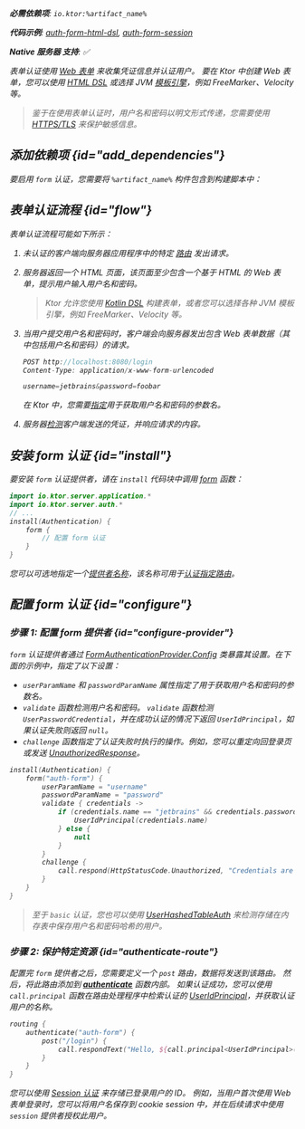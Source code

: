 [//]: # (title: Ktor 服务器中的表单认证)

<show-structure for="chapter" depth="2"/>

<var name="artifact_name" value="ktor-server-auth"/>

<tldr>
<p>
<b>必需依赖项</b>: <code>io.ktor:%artifact_name%</code>
</p>
<p>
<b>代码示例</b>:
<a href="https://github.com/ktorio/ktor-documentation/tree/%ktor_version%/codeSnippets/snippets/auth-form-html-dsl">auth-form-html-dsl</a>,
<a href="https://github.com/ktorio/ktor-documentation/tree/%ktor_version%/codeSnippets/snippets/auth-form-session">auth-form-session</a>
</p>
<p>
    <b><Links href="/ktor/server-native" summary="Ktor 支持 Kotlin/Native，并允许您在没有额外运行时或虚拟机的情况下运行服务器。">Native 服务器</Links> 支持</b>: ✅
</p>
</tldr>

表单认证使用 [Web 表单](https://developer.mozilla.org/en-US/docs/Learn/Forms) 来收集凭证信息并认证用户。
要在 Ktor 中创建 Web 表单，您可以使用 [HTML DSL](server-html-dsl.md#html_response) 或选择 JVM [模板引擎](server-templating.md)，例如 FreeMarker、Velocity 等。

> 鉴于在使用表单认证时，用户名和密码以明文形式传递，您需要使用 [HTTPS/TLS](server-ssl.md) 来保护敏感信息。

## 添加依赖项 {id="add_dependencies"}
要启用 `form` 认证，您需要将 `%artifact_name%` 构件包含到构建脚本中：

<Tabs group="languages">
    <TabItem title="Gradle (Kotlin)" group-key="kotlin">
        <code-block lang="Kotlin" code="            implementation(&quot;io.ktor:%artifact_name%:$ktor_version&quot;)"/>
    </TabItem>
    <TabItem title="Gradle (Groovy)" group-key="groovy">
        <code-block lang="Groovy" code="            implementation &quot;io.ktor:%artifact_name%:$ktor_version&quot;"/>
    </TabItem>
    <TabItem title="Maven" group-key="maven">
        <code-block lang="XML" code="            &lt;dependency&gt;&#10;                &lt;groupId&gt;io.ktor&lt;/groupId&gt;&#10;                &lt;artifactId&gt;%artifact_name%-jvm&lt;/artifactId&gt;&#10;                &lt;version&gt;${ktor_version}&lt;/version&gt;&#10;            &lt;/dependency&gt;"/>
    </TabItem>
</Tabs>

## 表单认证流程 {id="flow"}

表单认证流程可能如下所示：

1.  未认证的客户端向服务器应用程序中的特定 [路由](server-routing.md) 发出请求。
2.  服务器返回一个 HTML 页面，该页面至少包含一个基于 HTML 的 Web 表单，提示用户输入用户名和密码。
    > Ktor 允许您使用 [Kotlin DSL](server-html-dsl.md) 构建表单，或者您可以选择各种 JVM 模板引擎，例如 FreeMarker、Velocity 等。
3.  当用户提交用户名和密码时，客户端会向服务器发出包含 Web 表单数据（其中包括用户名和密码）的请求。

    ```kotlin
    POST http://localhost:8080/login
    Content-Type: application/x-www-form-urlencoded
    
    username=jetbrains&password=foobar
    
    ```

    在 Ktor 中，您需要[指定](#configure-provider)用于获取用户名和密码的参数名。

4.  服务器[检测](#configure-provider)客户端发送的凭证，并响应请求的内容。

## 安装 form 认证 {id="install"}
要安装 `form` 认证提供者，请在 `install` 代码块中调用 [form](https://api.ktor.io/ktor-server/ktor-server-plugins/ktor-server-auth/io.ktor.server.auth/form.html) 函数：

```kotlin
import io.ktor.server.application.*
import io.ktor.server.auth.*
// ...
install(Authentication) {
    form {
        // 配置 form 认证
    }
}
```

您可以可选地指定一个[提供者名称](server-auth.md#provider-name)，该名称可用于[认证指定路由](#authenticate-route)。

## 配置 form 认证 {id="configure"}

### 步骤 1: 配置 form 提供者 {id="configure-provider"}
`form` 认证提供者通过 [FormAuthenticationProvider.Config](https://api.ktor.io/ktor-server/ktor-server-plugins/ktor-server-auth/io.ktor.server.auth/-form-authentication-provider/-config/index.html) 类暴露其设置。在下面的示例中，指定了以下设置：
*   `userParamName` 和 `passwordParamName` 属性指定了用于获取用户名和密码的参数名。
*   `validate` 函数检测用户名和密码。
    `validate` 函数检测 `UserPasswordCredential`，并在成功认证的情况下返回 `UserIdPrincipal`，如果认证失败则返回 `null`。
*   `challenge` 函数指定了认证失败时执行的操作。例如，您可以重定向回登录页或发送 [UnauthorizedResponse](https://api.ktor.io/ktor-server/ktor-server-plugins/ktor-server-auth/io.ktor.server.auth/-unauthorized-response/index.html)。

```kotlin
install(Authentication) {
    form("auth-form") {
        userParamName = "username"
        passwordParamName = "password"
        validate { credentials ->
            if (credentials.name == "jetbrains" && credentials.password == "foobar") {
                UserIdPrincipal(credentials.name)
            } else {
                null
            }
        }
        challenge {
            call.respond(HttpStatusCode.Unauthorized, "Credentials are not valid")
        }
    }
}
```

> 至于 `basic` 认证，您也可以使用 [UserHashedTableAuth](server-basic-auth.md#validate-user-hash) 来检测存储在内存表中保存用户名和密码哈希的用户。

### 步骤 2: 保护特定资源 {id="authenticate-route"}

配置完 `form` 提供者之后，您需要定义一个 `post` 路由，数据将发送到该路由。
然后，将此路由添加到 **[authenticate](server-auth.md#authenticate-route)** 函数内部。
如果认证成功，您可以使用 `call.principal` 函数在路由处理程序中检索认证的 [UserIdPrincipal](https://api.ktor.io/ktor-server/ktor-server-plugins/ktor-server-auth/io.ktor.server.auth/-user-id-principal/index.html)，并获取认证用户的名称。

```kotlin
routing {
    authenticate("auth-form") {
        post("/login") {
            call.respondText("Hello, ${call.principal<UserIdPrincipal>()?.name}!")
        }
    }
}
```

您可以使用 [Session 认证](server-session-auth.md) 来存储已登录用户的 ID。
例如，当用户首次使用 Web 表单登录时，您可以将用户名保存到 cookie session 中，并在后续请求中使用 `session` 提供者授权此用户。